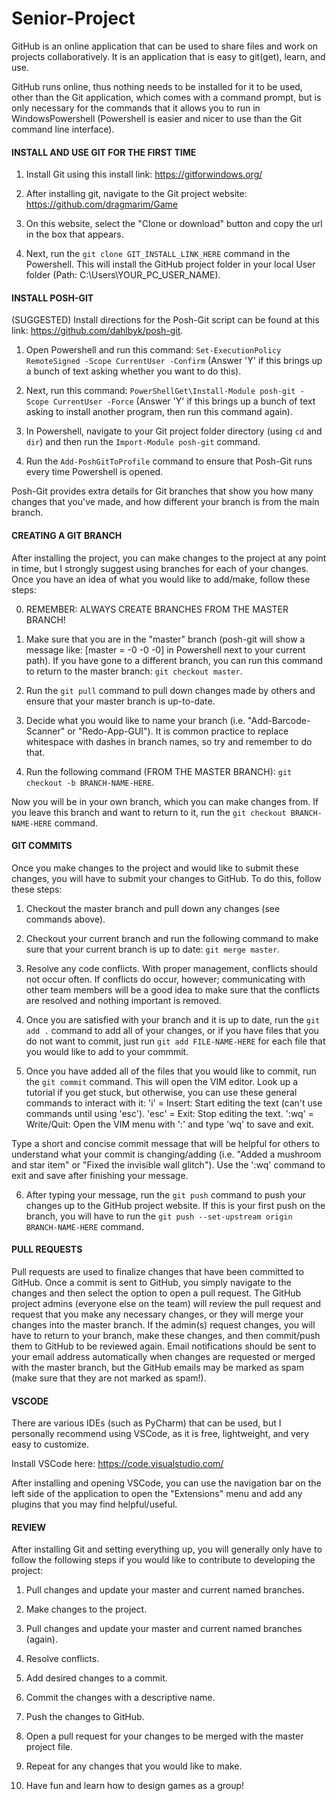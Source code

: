# Senior-Project

GitHub is an online application that can be used to share files and work on projects collaboratively. It is an application that is easy to git(get), learn, and use.

GitHub runs online, thus nothing needs to be installed for it to be used, other than the Git application, which comes with a command prompt, but is only necessary for the commands that it allows you to run in WindowsPowershell (Powershell is easier and nicer to use than the Git command line interface).



#### INSTALL AND USE GIT FOR THE FIRST TIME ####

1. Install Git using this install link: https://gitforwindows.org/

2. After installing git, navigate to the Git project website: https://github.com/dragmarim/Game

3. On this website, select the "Clone or download" button and copy the url in the box that appears.

4. Next, run the `git clone GIT_INSTALL_LINK_HERE` command in the Powershell. This will install the GitHub project folder in your local User folder
(Path: C:\Users\YOUR_PC_USER_NAME).



#### INSTALL POSH-GIT ####
(SUGGESTED) Install directions for the Posh-Git script can be found at this link: https://github.com/dahlbyk/posh-git.

1. Open Powershell and run this command: `Set-ExecutionPolicy RemoteSigned -Scope CurrentUser -Confirm` (Answer 'Y' if this brings up a bunch of text asking whether you want to do this).

2. Next, run this command: `PowerShellGet\Install-Module posh-git -Scope CurrentUser -Force` (Answer 'Y' if this brings up a bunch of text asking to install another program, then run this command again).

3. In Powershell, navigate to your Git project folder directory (using `cd` and `dir`) and then run the `Import-Module posh-git` command.

4. Run the `Add-PoshGitToProfile` command to ensure that Posh-Git runs every time Powershell is opened.

Posh-Git provides extra details for Git branches that show you how many changes that you've made, and how different your branch is from the main branch.



#### CREATING A GIT BRANCH ####
After installing the project, you can make changes to the project at any point in time, but I strongly suggest using branches for each of your changes. Once you have an idea of what you would like to add/make, follow these steps:

0. REMEMBER: ALWAYS CREATE BRANCHES FROM THE MASTER BRANCH!

1. Make sure that you are in the "master" branch (posh-git will show a message like: [master = -0 -0 -0] in Powershell next to your current path). If you have gone to a different branch, you can run this command to return to the master branch: `git checkout master`.

2. Run the `git pull` command to pull down changes made by others and ensure that your master branch is up-to-date.

3. Decide what you would like to name your branch (i.e. "Add-Barcode-Scanner" or "Redo-App-GUI"). It is common practice to replace whitespace with dashes in branch names, so try and remember to do that.

4. Run the following command (FROM THE MASTER BRANCH): `git checkout -b BRANCH-NAME-HERE`.

Now you will be in your own branch, which you can make changes from. If you leave this branch and want to return to it, run the `git checkout BRANCH-NAME-HERE` command.



#### GIT COMMITS ####
Once you make changes to the project and would like to submit these changes, you will have to submit your changes to GitHub. To do this, follow these steps:

1. Checkout the master branch and pull down any changes (see commands above).

2. Checkout your current branch and run the following command to make sure that your current branch is up to date: `git merge master`.

3. Resolve any code conflicts. With proper management, conflicts should not occur often. If conflicts do occur, however; communicating with other team members will be a good idea to make sure that the conflicts are resolved and nothing important is removed.

4. Once you are satisfied with your branch and it is up to date, run the `git add .` command to add all of your changes, or if you have files that you do not want to commit, just run `git add FILE-NAME-HERE` for each file that you would like to add to your commmit.

5. Once you have added all of the files that you would like to commit, run the `git commit` command. This will open the VIM editor. Look up a tutorial if you get stuck, but otherwise, you can use these general commands to interact with it:
'i' = Insert: Start editing the text (can't use commands until using 'esc').
'esc' = Exit: Stop editing the text.
':wq' = Write/Quit: Open the VIM menu with ':' and type 'wq' to save and exit.

Type a short and concise commit message that will be helpful for others to understand what your commit is changing/adding (i.e. "Added a mushroom and star item" or "Fixed the invisible wall glitch"). Use the ':wq' command to exit and save after finishing your message.

6. After typing your message, run the `git push` command to push your changes up to the GitHub project website. If this is your first push on the branch, you will have to run the `git push --set-upstream origin BRANCH-NAME-HERE` command.



#### PULL REQUESTS ####
Pull requests are used to finalize changes that have been committed to GitHub. Once a commit is sent to GitHub, you simply navigate to the changes and then select the option to open a pull request. The GitHub project admins (everyone else on the team) will review the pull request and request that you make any necessary changes, or they will merge your changes into the master branch. If the admin(s) request changes, you will have to return to your branch, make these changes, and then commit/push them to GitHub to be reviewed again. Email notifications should be sent to your email address automatically when changes are requested or merged with the master branch, but the GitHub emails may be marked as spam (make sure that they are not marked as spam!).



#### VSCODE ####
There are various IDEs (such as PyCharm) that can be used, but I personally recommend using VSCode, as it is free, lightweight, and very easy to customize.

Install VSCode here: https://code.visualstudio.com/

After installing and opening VSCode, you can use the navigation bar on the left side of the application to open the "Extensions" menu and add any plugins that you may find helpful/useful.



#### REVIEW ####
After installing Git and setting everything up, you will generally only have to follow the following steps if you would like to contribute to developing the project:

1. Pull changes and update your master and current named branches.

2. Make changes to the project.

3. Pull changes and update your master and current named branches (again).

4. Resolve conflicts.

5. Add desired changes to a commit.

6. Commit the changes with a descriptive name.

7. Push the changes to GitHub.

8. Open a pull request for your changes to be merged with the master project file.

9. Repeat for any changes that you would like to make.

10. Have fun and learn how to design games as a group!
